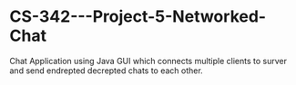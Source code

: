 # CS-342---Project-5-Networked-Chat

Chat Application using Java GUI which connects multiple clients to surver and send endrepted decrepted chats to each other. 